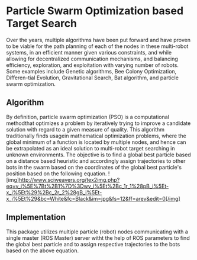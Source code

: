 # Particle Swarm Optimization based Target Search
Over the years, multiple algorithms have been put forward and have proven to be viable for the path planning of each of the nodes in these multi-robot systems, in an efficient manner given various constraints, and while allowing for decentralized communication mechanisms, and balancing efficiency, exploration, and exploitation with varying number of robots. Some examples include Genetic algorithms, Bee Colony Optimization, Differen-tial Evolution, Gravitational Search, Bat algorithm, and particle swarm optimization.

## Algorithm 
By definition, particle swarm optimization (PSO) is a computational methodthat optimizes a problem by iteratively trying to improve a candidate solution
with regard to a given measure of quality. This algorithm traditionally finds usagein mathematical optimization problems, where the global minimum of a function is located by multiple nodes, and hence can be extrapolated as an ideal solution to multi-robot target searching in unknown environments. 
The objective is to find a global best particle based on a distance based heuristic and accordingly assign trajectories to other bots in the swarm based on the coordinates of the global best particle's position based on the following equation.
![img]http://www.sciweavers.org/tex2img.php?eq=v_i%5E%7Bt%2B1%7D%3Dwv_i%5Et%2Bc_1r_1%28pB_i%5Et-x_i%5Et%29%2Bc_2r_2%28gB_i%5Et-x_i%5Et%29&bc=White&fc=Black&im=jpg&fs=12&ff=arev&edit=0[/img]

## Implementation
This package utilizes multiple particle (robot) nodes communicating with a single master (ROS Master) server witht the help of ROS parameters to find the global best particle and to assign respective trajectories to the bots based on the above equation.
